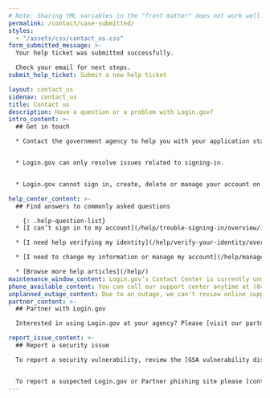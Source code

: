 ```yaml
---
# Note: Sharing YML variables in the "front matter" does not work well.
permalink: /contact/case-submitted/
styles:
  - "/assets/css/contact_us.css"
form_submitted_message: >-
  Your help ticket was submitted successfully.

  Check your email for next steps.
submit_help_ticket: Submit a new help ticket

layout: contact_us
sidenav: contact_us
title: Contact us
description: Have a question or a problem with Login.gov?
intro_content: >-
  ## Get in touch

  * Contact the government agency to help you with your application status, membership, eligibility, benefits or other concerns related to your account with that government agency. You can find the contact information on the agency’s website.


  * Login.gov can only resolve issues related to signing-in.


  * Login.gov cannot sign in, create, delete or manage your account on your behalf.

help_center_content: >-
  ## Find answers to commonly asked questions

    {: .help-question-list}
  * [I can’t sign in to my account](/help/trouble-signing-in/overview/)

  * [I need help verifying my identity](/help/verify-your-identity/overview/)

  * [I need to change my information or manage my account](/help/manage-your-account/overview/)

  * [Browse more help articles](/help/)
maintenance_window_content: Login.gov’s Contact Center is currently undergoing maintenance from <strong>%{start_time} - %{end_time}.</strong> Visit some common topics below for assistance.
phone_available_content: You can call our support center anytime at (844) 875-6446.
unplanned_outage_content: Due to an outage, we can't review online support requests.
partner_content: >-
  ## Partner with Login.gov

  Interested in using Login.gov at your agency? Please [visit our partners website](/partners/) or [contact us](/partners/business-inquiries/).

report_issue_content: >-
  ## Report a security issue

  To report a security vulnerability, review the [GSA vulnerability disclosure policy](https://www.gsa.gov/vulnerability-disclosure-policy) and submit your report through the [GSA Bug Bounty Program](https://hackerone.com/gsa_bbp){:class="usa-link--external"}.


  To report a suspected Login.gov or Partner phishing site please [contact us](https://forms.gle/uj8NwiaDrieVHa466){:class="usa-link--external"}.
---
```


